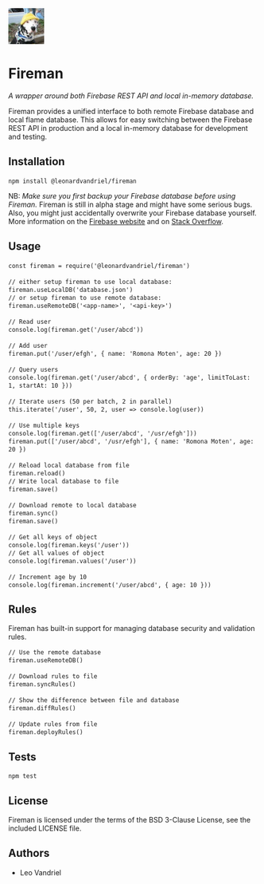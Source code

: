 <img src="icon.jpg" alt="Fireman Icon" width="72"/>


Fireman
=======

*A wrapper around both Firebase REST API and local in-memory database.*

Fireman provides a unified interface to both remote Firebase database and local flame database. This allows for easy switching between the Firebase REST API in production and a local in-memory database for development and testing.


## Installation

    npm install @leonardvandriel/fireman

NB: *Make sure you first backup your Firebase database before using Fireman.* Fireman is still in alpha stage and might have some serious bugs. Also, you might just accidentally overwrite your Firebase database yourself. More information on the [Firebase website](https://firebase.google.com/docs/database/ios/backups) and on [Stack Overflow](https://stackoverflow.com/questions/27910784/is-it-possible-to-backup-firebase-db).

## Usage

    const fireman = require('@leonardvandriel/fireman')

    // either setup fireman to use local database:
    fireman.useLocalDB('database.json')
    // or setup fireman to use remote database:
    fireman.useRemoteDB('<app-name>', '<api-key>')

    // Read user
    console.log(fireman.get('/user/abcd'))

    // Add user
    fireman.put('/user/efgh', { name: 'Romona Moten', age: 20 })

    // Query users
    console.log(fireman.get('/user/abcd', { orderBy: 'age', limitToLast: 1, startAt: 10 }))

    // Iterate users (50 per batch, 2 in parallel)
    this.iterate('/user', 50, 2, user => console.log(user))

    // Use multiple keys
    console.log(fireman.get(['/user/abcd', '/usr/efgh']))
    fireman.put(['/user/abcd', '/usr/efgh'], { name: 'Romona Moten', age: 20 })

    // Reload local database from file
    fireman.reload()
    // Write local database to file
    fireman.save()

    // Download remote to local database
    fireman.sync()
    fireman.save()

    // Get all keys of object
    console.log(fireman.keys('/user'))
    // Get all values of object
    console.log(fireman.values('/user'))

    // Increment age by 10
    console.log(fireman.increment('/user/abcd', { age: 10 }))

## Rules

Fireman has built-in support for managing database security and validation rules.

    // Use the remote database
    fireman.useRemoteDB()

    // Download rules to file
    fireman.syncRules()

    // Show the difference between file and database
    fireman.diffRules()

    // Update rules from file
    fireman.deployRules()


## Tests

    npm test


## License

Fireman is licensed under the terms of the BSD 3-Clause License, see the included LICENSE file.


## Authors

- Leo Vandriel
